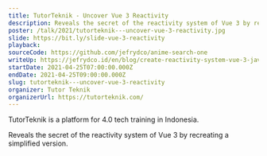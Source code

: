 ```yaml
---
title: TutorTeknik - Uncover Vue 3 Reactivity
description: Reveals the secret of the reactivity system of Vue 3 by recreating a simplified version.
poster: /talk/2021/tutorteknik---uncover-vue-3-reactivity.jpg
slide: https://bit.ly/slide-vue-3-reactivity
playback: 
sourceCode: https://github.com/jefrydco/anime-search-one
writeUp: https://jefrydco.id/en/blog/create-reactivity-system-vue-3-javascript
startDate: 2021-04-25T07:00:00.000Z
endDate: 2021-04-25T09:00:00.000Z
slug: tutorteknik---uncover-vue-3-reactivity
organizer: Tutor Teknik
organizerUrl: https://tutorteknik.com/
---
```


TutorTeknik is a platform for 4.0 tech training in Indonesia.

Reveals the secret of the reactivity system of Vue 3 by recreating a simplified version.
